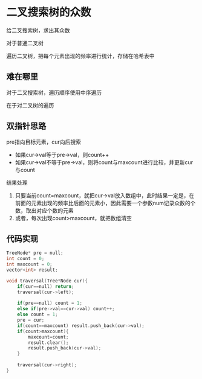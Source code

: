 # 二叉搜索树的众数

给二叉搜索树，求出其众数



对于普通二叉树

遍历二叉树，把每个元素出现的频率进行统计，存储在哈希表中

## 难在哪里

对于二叉搜索树，遍历顺序使用中序遍历

在于对二叉树的遍历

## 双指针思路

pre指向目标元素，cur向后搜索

* 如果cur->val等于pre->val，则count++
* 如果cur->val不等于pre->val，则将count与maxcount进行比较，并更新cur与count

结果处理

1. 只要当前count=maxcount，就把cur->val放入数组中，此时结果一定是，在前面的元素出现的频率比后面的元素小，因此需要一个参数num记录众数的个数，取出对应个数的元素
2. 或者，每次出现count>maxcount，就把数组清空

## 代码实现

```c++
TreeNode* pre = null;
int count = 0;
int maxcount = 0;
vector<int> result;

void traversal(Tree*Node cur){
    if(cur==null) return;
    traversal(cur->left);
    
    if(pre==null) count = 1;
    else if(pre->val==cur->val) count++;
    else count = 1;
    pre = cur;
    if(count==maxcount) result.push_back(cur->val);
    if(count>maxcount){
        maxcount=count;
        result.clear();
        result.push_back(cur->val);
    }
    
    traversal(cur->right);
}
```



